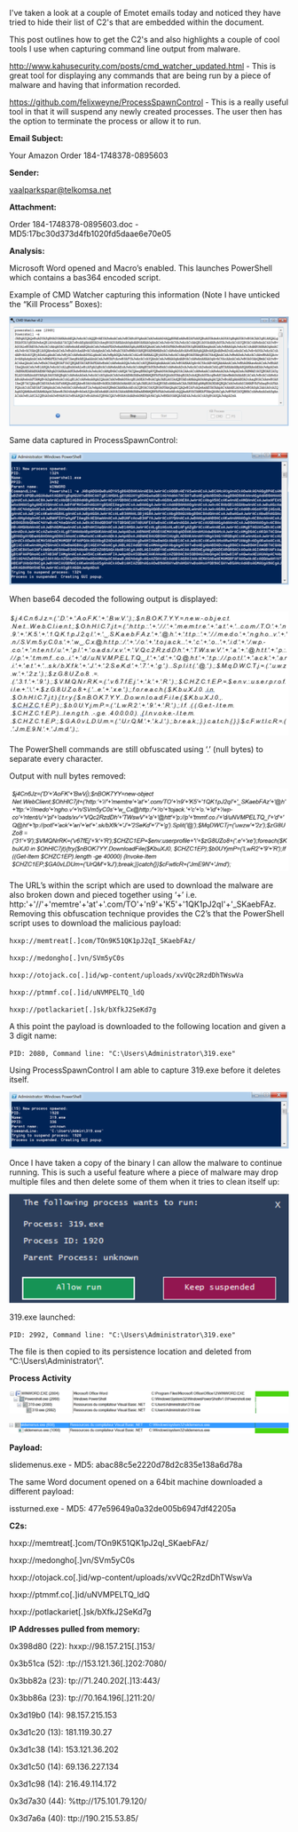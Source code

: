 I've taken a look at a couple of Emotet emails today and noticed they have tried to hide their list of C2's that are embedded within the document.

This post outlines how to get the C2's and also highlights a couple of cool tools I use when capturing command line output from malware.

http://www.kahusecurity.com/posts/cmd_watcher_updated.html - This is great tool for displaying any commands that are being run by a piece of malware and having that information recorded.

https://github.com/felixweyne/ProcessSpawnControl - This is a really useful tool in that it will suspend any newly created processes. The user then has the option to terminate the process or allow it to run.

**Email Subject:**

Your Amazon Order 184-1748378-0895603 

**Sender:**

vaalparkspar@telkomsa.net

**Attachment:**

Order 184-1748378-0895603.doc - MD5:17bc30d373d4fb1020fd5daae6e70e05

**Analysis:**

Microsoft Word opened and Macro’s enabled. This launches PowerShell which contains a bas364 encoded script.

Example of CMD Watcher capturing this information (Note I have unticked the “Kill Process” Boxes):

![CMD Watcher](/images/Emotet/cmd.png)

Same data captured in ProcessSpawnControl:

![Process Spawn Control](/images/Emotet/psc.png)

When base64 decoded the following output is displayed:

![base64 decode](/images/Emotet/decode.PNG)

The PowerShell commands are still obfuscated using ‘.’ (null bytes) to separate every character. 

Output with null bytes removed:

![null bytes removed](/images/Emotet/nullremove.PNG)

The URL’s within the script which are used to download the malware are also broken down and pieced together using ‘+’ i.e. http:'+'//'+'memtre'+'at'+'.com/TO'+'n9'+'K5'+'1QK1pJ2qI'+'_SKaebFAz.
Removing this obfuscation technique provides the C2’s that the PowerShell script uses to download the malicious payload:

``hxxp://memtreat[.]com/TOn9K51QK1pJ2qI_SKaebFAz/``

``hxxp://medongho[.]vn/SVm5yC0s``

``hxxp://otojack.co[.]id/wp-content/uploads/xvVQc2RzdDhTWswVa``

``hxxp://ptmmf.co[.]id/uNVMPELTQ_ldQ``

``hxxp://potlackariet[.]sk/bXfkJ2SeKd7g``

A this point the payload is downloaded to the following location and given a 3 digit name:

``PID: 2080, Command line: "C:\Users\Administrator\319.exe"``

Using ProcessSpawnControl I am able to capture 319.exe before it deletes itself.

![319.exe](/images/Emotet/cmd_spawn.png)

Once I have taken a copy of the binary I can allow the malware to continue running. This is such a useful feature where a piece of malware may drop multiple files and then delete some of them when it tries to clean itself up:

![319.exe suspended](/images/Emotet/319_allow.png)

319.exe launched:

``PID: 2992, Command line: "C:\Users\Administrator\319.exe"``

The file is then copied to its persistence location and deleted from “C:\Users\Administrator\”.

**Process Activity**

![Process Activity](/images/Emotet/process1.png)

![Process Activity](/images/Emotet/process2.png)

**Payload:**

slidemenus.exe - MD5: abac88c5e2220d78d2c835e138a6d78a

The same Word document opened on a 64bit machine downloaded a different payload:

issturned.exe - MD5: 477e59649a0a32de005b6947df42205a

**C2s:**

hxxp://memtreat[.]com/TOn9K51QK1pJ2qI_SKaebFAz/

hxxp://medongho[.]vn/SVm5yC0s

hxxp://otojack.co[.]id/wp-content/uploads/xvVQc2RzdDhTWswVa

hxxp://ptmmf.co[.]id/uNVMPELTQ_ldQ

hxxp://potlackariet[.]sk/bXfkJ2SeKd7g

**IP Addresses pulled from memory:**

0x398d80 (22): hxxp://98.157.215[.]153/

0x3b51ca (52): :tp://153.121.36[.]202:7080/

0x3bb82a (23): tp://71.240.202[.]13:443/

0x3bb86a (23): tp://70.164.196[.]211:20/

0x3d19b0 (14): 98.157.215.153

0x3d1c20 (13): 181.119.30.27

0x3d1c38 (14): 153.121.36.202

0x3d1c50 (14): 69.136.227.134

0x3d1c98 (14): 216.49.114.172

0x3d7a30 (44): %ttp://175.101.79.120/

0x3d7a6a (40): ttp://190.215.53.85/
